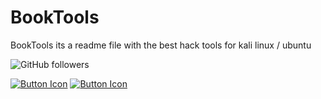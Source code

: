 # BookTools
BookTools its a readme file with the best hack tools for kali linux / ubuntu

![GitHub followers](https://img.shields.io/github/followers/zufiouz?label=Followers&logoColor=blue&style=social)

[![Button Icon]][Link] [![Button Icon]][Link] 
<!----------------------------------------------------------------------------->
[Link]: https://github.com/Z4nzu/hackingtool
<!---------------------------------[ Buttons ]--------------------------------->
[Button Icon]: https://img.shields.io/badge/First%20Hack-EF2D5E?style=for-the-badge&logoColor=white&logo=DocuSign
<!----------------------------------------------------------------------------->
[Link]: https://github.com/lucasfrag/Kali-Linux-Tools-Interface
<!---------------------------------[ Buttons ]--------------------------------->
[Button Icon]: https://img.shields.io/badge/Second%20Hack-EF2D5E?style=for-the-badge&logoColor=white&logo=DocuSign
